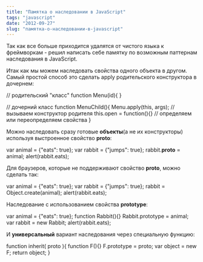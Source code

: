 ```yaml
---
title: "Памятка о наследовании в JavaScript"
tags: "javascript"
date: "2012-09-27"
slug: "памятка-о-наследовании-в-javascript"
---
```


Так как все больше приходится удалятся от чистого языка к фреймворкам - решил написать себе памятку по возможным паттернам наследования в JavaScript.

Итак как мы можем наследовать свойства одного объекта в другом. Самый простой способ это сделать apply родительского конструктора в дочернем:

// родительский "класс"
function Menu(id){
}

// дочерний класс
function MenuChild(){
  Menu.apply(this, args); //вызываем конструктор родителя 
  this.open = function(){} // определяем или переопределяем свойства
}

Можно наследовать сразу готовые **объекты**(а не их конструкторы) используя выстроенное свойство **__proto__**:

var animal = {"eats": true};
var rabbit = {"jumps": true};
rabbit.__proto__ = animal;
alert(rabbit.eats);

Для браузеров, которые не поддерживают свойство **__proto__**, можно сделать так:

var animal = {"eats": true};
var rabbit = {"jumps": true};
rabbit = Object.create(animal);
alert(rabbit.eats);

Наследование с использованием свойства **prototype**:

var animal = {"eats": true};
function Rabbit(){}
Rabbit.prototype = animal;
var rabbit = new Rabbit;
alert(rabbit.eats);

И **универсальный** вариант наследования через специальную функцию:

function inherit( proto ){
  function F(){}
  F.prototype = proto;
  var object = new F;
  return object;
}
